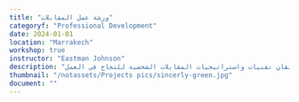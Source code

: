 ```yaml
---
title: "ورشة عمل المقابلات"
categoryf: "Professional Development"
date: 2024-01-01
location: "Marrakech"
workshop: true
instructor: "Eastman Johnson"
description: "إتقان تقنيات واستراتيجيات المقابلات الشخصية للنجاح في العمل."
thumbnail: "/notassets/Projects pics/sincerly-green.jpg"
document: ""
---
```

